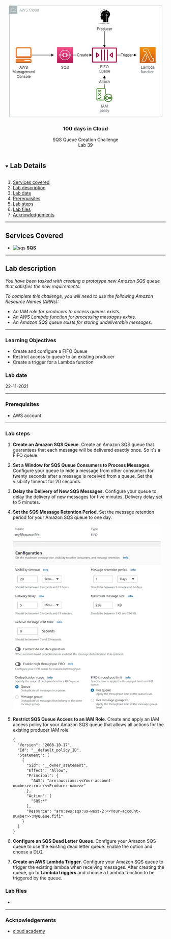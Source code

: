 

<br />

<p align="center">
  <a href="img/">
    <img src="img/lab39_diagram.jpg" alt="cloudofthings" width="481" height="351">
  </a>
  <h3 align="center">100 days in Cloud</h3>
<p align="center">
     SQS Queue Creation Challenge
    <br />
    Lab 39
    <br/>
  </p>







</p>

<details open="open">
  <summary><h2 style="display: inline-block">Lab Details</h2></summary>
  <ol>
    <li><a href="#services-covered">Services covered</a>
    <li><a href="#lab-description">Lab description</a></li>
    </li>
    <li><a href="#lab-date">Lab date</a></li>
    <li><a href="#prerequisites">Prerequisites</a></li>    
    <li><a href="#lab-steps">Lab steps</a></li>
    <li><a href="#lab-files">Lab files</a></li>
    <li><a href="#acknowledgements">Acknowledgements</a></li>
  </ol>
</details>

---

## Services Covered
* ![sqs](https://github.com/CloudedThings/100-Days-in-Cloud/blob/main/images/sqs.png) **SQS**
---

## Lab description

*You have been tasked with creating a prototype new Amazon SQS queue that satisfies the new requirements.*

*To complete this challenge, you will need to use the following Amazon Resource Names (ARNs):*

- *An IAM role for producers to access queues exists.*
- *An AWS Lambda function for processing messages exists.*
- *An Amazon SQS queue exists for storing undeliverable messages.*

---

### Learning Objectives
* Create and configure a FIFO Queue
* Restrict access to queue to an existing producer
* Create a trigger for a Lambda function

### Lab date
22-11-2021

---

### Prerequisites
* AWS account

---

### Lab steps
1. **Create an Amazon SQS Queue**. Create an Amazon SQS queue that guarantees that each message will be delivered exactly once. So it's a FIFO queue. 

2. **Set a Window for SQS Queue Consumers to Process Messages**. Configure your queue to hide a message from other consumers for twenty seconds after a message is received from a queue. Set the visibility timeout for 20 seconds.

3. **Delay the Delivery of New SQS Messages**. Configure your queue to delay the delivery of new messages for five minutes. Delivery delay set to 5 minutes.

4. **Set the SQS Message Retention Period**. Set the message retention period for your Amazon SQS queue to one day.

   <img src="img/lab39_fifo.jpg" alt="fifo" style="zoom:67%;" />

5. **Restrict SQS Queue Access to an IAM Role**. Create and apply an IAM access policy for your Amazon SQS queue that allows all actions for the existing producer IAM role.

   ```
   {
     "Version": "2008-10-17",
     "Id": "__default_policy_ID",
     "Statement": [
       {
         "Sid": "__owner_statement",
         "Effect": "Allow",
         "Principal": {
           "AWS": "arn:aws:iam::<<Your-account-number>>:role/<<Producer-name>>"
         },
         "Action": [
           "SQS:*"
         ],
         "Resource": "arn:aws:sqs:us-west-2:<<Your-account-number>>:MyQueue.fifi"
       }
     ]
   }
   ```

6. **Configure an SQS Dead Letter Queue**. Configure your Amazon SQS queue to use the existing dead letter queue. Enable the option and choose a DLQ. 

7. **Create an AWS Lambda Trigger**. Configure your Amazon SQS queue to trigger the existing lambda when receiving messages. After creating the queue, go to **Lambda triggers** and choose a Lambda function to be triggered by the queue.  

### Lab files
* 
---

### Acknowledgements
* [cloud academy](https://cloudacademy.com/lab-challenge/amazon-sqs-queue-creation-challenge/)

